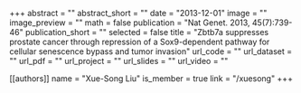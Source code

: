 +++
abstract = ""
abstract_short = ""
date = "2013-12-01"
image = ""
image_preview = ""
math = false
publication = "Nat Genet. 2013, 45(7):739-46"
publication_short = ""
selected = false
title = "Zbtb7a suppresses prostate cancer through repression of a Sox9-dependent pathway for cellular senescence bypass and tumor invasion"
url_code = ""
url_dataset = ""
url_pdf = ""
url_project = ""
url_slides = ""
url_video = ""

[[authors]]
    name = "Xue-Song Liu"
    is_member = true
    link = "/xuesong"
+++
